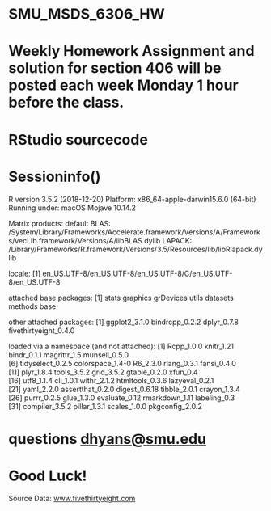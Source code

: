 # SMU_MSDS_6306_HW
# Weekly Homework Assignment and solution for section 406 will be posted each week Monday 1 hour before the class.
# RStudio sourcecode
# Sessioninfo()
R version 3.5.2 (2018-12-20)
Platform: x86_64-apple-darwin15.6.0 (64-bit)
Running under: macOS Mojave 10.14.2

Matrix products: default
BLAS: /System/Library/Frameworks/Accelerate.framework/Versions/A/Frameworks/vecLib.framework/Versions/A/libBLAS.dylib
LAPACK: /Library/Frameworks/R.framework/Versions/3.5/Resources/lib/libRlapack.dylib

locale:
[1] en_US.UTF-8/en_US.UTF-8/en_US.UTF-8/C/en_US.UTF-8/en_US.UTF-8

attached base packages:
[1] stats     graphics  grDevices utils     datasets  methods   base     

other attached packages:
[1] ggplot2_3.1.0         bindrcpp_0.2.2        dplyr_0.7.8           fivethirtyeight_0.4.0

loaded via a namespace (and not attached):
 [1] Rcpp_1.0.0       knitr_1.21       bindr_0.1.1      magrittr_1.5     munsell_0.5.0   
 [6] tidyselect_0.2.5 colorspace_1.4-0 R6_2.3.0         rlang_0.3.1      fansi_0.4.0     
[11] plyr_1.8.4       tools_3.5.2      grid_3.5.2       gtable_0.2.0     xfun_0.4        
[16] utf8_1.1.4       cli_1.0.1        withr_2.1.2      htmltools_0.3.6  lazyeval_0.2.1  
[21] yaml_2.2.0       assertthat_0.2.0 digest_0.6.18    tibble_2.0.1     crayon_1.3.4    
[26] purrr_0.2.5      glue_1.3.0       evaluate_0.12    rmarkdown_1.11   labeling_0.3    
[31] compiler_3.5.2   pillar_1.3.1     scales_1.0.0     pkgconfig_2.0.2 


# questions dhyans@smu.edu
# Good Luck!
Source Data: www.fivethirtyeight.com 
